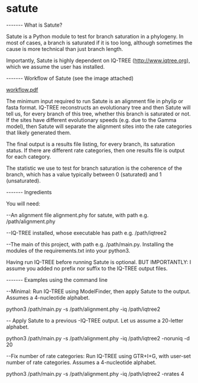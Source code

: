 # satute

------- What is Satute?

Satute is a Python module to test for branch saturation in a phylogeny. In most of cases, a branch is saturated if it is too long, although sometimes the cause is more technical than just branch length.

Importantly, Satute is highly dependent on IQ-TREE (http://www.iqtree.org), which we assume the user has installed.

------- Workflow of Satute (see the image attached)

[workflow.pdf](https://github.com/cassiusma/satute/files/11662009/workflow.pdf)

The minimum input required to run Satute is an alignment file in phylip or fasta format. IQ-TREE reconstructs an evolutionary tree and then Satute will tell us, for every branch of this tree, whether this branch is saturated or not. If the sites have different evolutionary speeds (e.g. due to the Gamma model), then Satute will separate the alignment sites into the rate categories that likely generated them.

The final output is a results file listing, for every branch, its saturation status. If there are different rate categories, then one results file is output for each category.

The statistic we use to test for branch saturation is the coherence of the branch, which has a value typically between 0 (saturated) and 1 (unsaturated).

------- Ingredients

You will need:

--An alignment file alignment.phy for satute, with path e.g. /path/alignment.phy

--IQ-TREE installed, whose executable has path e.g. /path/iqtree2

--The main of this project, with path e.g. /path/main.py.  Installing the modules of the requirements.txt into your python3.

Having run IQ-TREE before running Satute is optional. BUT IMPORTANTLY: I assume you added no prefix nor suffix to the IQ-TREE output files.


------- Examples using the command line

--Minimal: Run IQ-TREE using ModelFinder, then apply Satute to the output. Assumes a 4-nucleotide alphabet.

python3 /path/main.py -s /path/alignment.phy -iq /path/iqtree2

-- Apply Satute to a previous -IQ-TREE output. Let us assume  a 20-letter alphabet.

python3 /path/main.py -s /path/alignment.phy -iq /path/iqtree2 -noruniq -d 20

--Fix number of rate categories: Run IQ-TREE using GTR+I+G, with user-set number of rate categories. Assumes a 4-nucleotide alphabet.

python3 /path/main.py -s /path/alignment.phy -iq /path/iqtree2 -nrates 4









